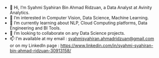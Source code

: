- 👋 Hi, I’m Syahmi Syahiran Bin Ahmad Ridzuan, a Data Analyst at Avinity Analytics.
- 👀 I’m interested in Computer Vision, Data Science, Machine Learning.
- 🌱 I’m currently learning about NLP, Cloud Computing platforms, Data Engineering and BI Tools.
- 💞️ I’m looking to collaborate on any Data Science projects.
- 📫 I'm available at my email : syahmisyahiran.ahmadridzuan@gmail.com or on my LinkedIn page : https://www.linkedin.com/in/syahmi-syahiran-bin-ahmad-ridzuan-30913158/

<!---
syahmi-syahiran/syahmi-syahiran is a ✨ special ✨ repository because its `README.md` (this file) appears on your GitHub profile.
You can click the Preview link to take a look at your changes.
--->
